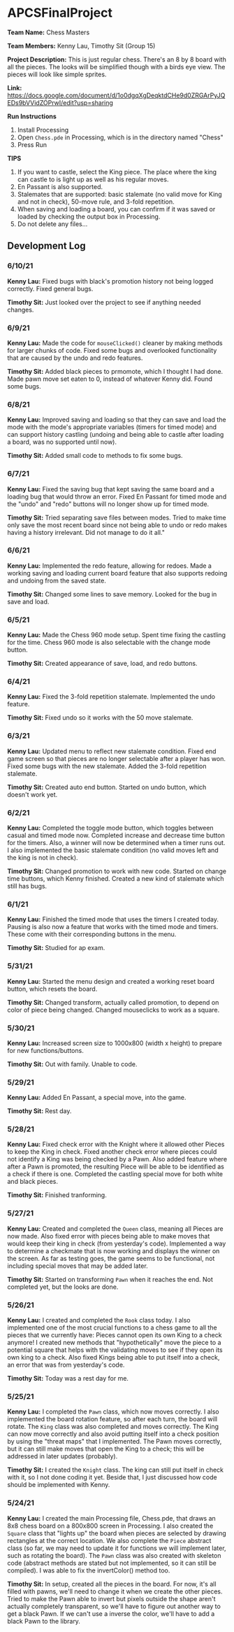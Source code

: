 # APCSFinalProject

**Team Name:** Chess Masters

**Team Members:** Kenny Lau, Timothy Sit (Group 15)

**Project Description:** This is just regular chess. There's an 8 by 8 board with all the pieces. The looks will be simplified though with a birds eye view. The pieces will look like simple sprites.

**Link:** https://docs.google.com/document/d/1o0dgqXgDeqktdCHe9d0ZRGArPyJQEDs9bVVidZOPrwI/edit?usp=sharing

**Run Instructions**
1. Install Processing
2. Open ```Chess.pde``` in Processing, which is in the directory named "Chess"
3. Press Run

**TIPS**
1. If you want to castle, select the King piece. The place where the king can castle to is light up as well as his regular moves.
2. En Passant is also supported.
3. Stalemates that are supported: basic stalemate (no valid move for King and not in check), 50-move rule, and 3-fold repetition.
4. When saving and loading a board, you can confirm if it was saved or loaded by checking the output box in Processing.
5. Do not delete any files...

## Development Log
### 6/10/21
**Kenny Lau:** Fixed bugs with black's promotion history not being logged correctly. Fixed general bugs.

**Timothy Sit:** Just looked over the project to see if anything needed changes.

### 6/9/21
**Kenny Lau:** Made the code for ```mouseClicked()``` cleaner by making methods for larger chunks of code. Fixed some bugs and overlooked functionality that are caused by the undo and redo features.

**Timothy Sit:** Added black pieces to prmomote, which I thought I had done. Made pawn move set eaten to 0, instead of whatever Kenny did. Found some bugs.

### 6/8/21
**Kenny Lau:** Improved saving and loading so that they can save and load the mode with the mode's appropriate variables (timers for timed mode) and can support history castling (undoing and being able to castle after loading a board, was no supported until now).

**Timothy Sit:** Added small code to methods to fix some bugs.

### 6/7/21
**Kenny Lau:** Fixed the saving bug that kept saving the same board and a loading bug that would throw an error. Fixed En Passant for timed mode and the "undo" and "redo" buttons will no longer show up for timed mode.

**Timothy Sit:** Tried separating save files between modes. Tried to make time only save the most recent board since not being able to undo or redo makes having a history irrelevant. Did not manage to do it all."

### 6/6/21
**Kenny Lau:** Implemented the redo feature, allowing for redoes. Made a working saving and loading current board feature that also supports redoing and undoing from the saved state.

**Timothy Sit:** Changed some lines to save memory. Looked for the bug in save and load.

### 6/5/21
**Kenny Lau:** Made the Chess 960 mode setup. Spent time fixing the castling for the time. Chess 960 mode is also selectable with the change mode button.

**Timothy Sit:** Created appearance of save, load, and redo buttons.

### 6/4/21
**Kenny Lau:** Fixed the 3-fold repetition stalemate. Implemented the undo feature.

**Timothy Sit:** Fixed undo so it works with the 50 move stalemate.

### 6/3/21
**Kenny Lau:** Updated menu to reflect new stalemate condition. Fixed end game screen so that pieces are no longer selectable after a player has won. Fixed some bugs with the new stalemate. Added the 3-fold repetition stalemate.

**Timothy Sit:** Created auto end button. Started on undo button, which doesn't work yet.

### 6/2/21
**Kenny Lau:** Completed the toggle mode button, which toggles between casual and timed mode now. Completed increase and decrease time button for the timers. Also, a winner will now be determined when a timer runs out. I also implemented the basic stalemate condition (no valid moves left and the king is not in check).

**Timothy Sit:** Changed promotion to work with new code. Started on change time buttons, which Kenny finished. Created a new kind of stalemate which still has bugs.

### 6/1/21
**Kenny Lau:** Finished the timed mode that uses the timers I created today. Pausing is also now a feature that works with the timed mode and timers. These come with their corresponding buttons in the menu.

**Timothy Sit:** Studied for ap exam.

### 5/31/21
**Kenny Lau:** Started the menu design and created a working reset board button, which resets the board.

**Timothy Sit:** Changed transform, actually called promotion, to depend on color of piece being changed. Changed mouseclicks to work as a square.

### 5/30/21
**Kenny Lau:** Increased screen size to 1000x800 (width x height) to prepare for new functions/buttons.

**Timothy Sit:** Out with family. Unable to code.

### 5/29/21
**Kenny Lau:** Added En Passant, a special move, into the game.

**Timothy Sit:** Rest day.

### 5/28/21
**Kenny Lau:** Fixed check error with the Knight where it allowed other Pieces to keep the King in check. Fixed another check error where pieces could not identify a King was being checked by a Pawn. Also added feature where after a Pawn is promoted, the resulting Piece will be able to be identified as a check if there is one. Completed the castling special move for both white and black pieces.

**Timothy Sit:** Finished tranforming.

### 5/27/21
**Kenny Lau:** Created and completed the ```Queen``` class, meaning all Pieces are now made. Also fixed error with pieces being able to make moves that would keep their king in check (from yesterday's code). Implemented a way to determine a checkmate that is now working and displays the winner on the screen. As far as testing goes, the game seems to be functional, not including special moves that may be added later.

**Timothy Sit:** Started on transforming ```Pawn``` when it reaches the end. Not completed yet, but the looks are done.


### 5/26/21
**Kenny Lau:** I created and completed the ``Rook`` class today. I also implemented one of the most crucial functions to a chess game to all the pieces that we currently have: Pieces cannot open its own King to a check anymore! I created new methods that "hypothetically" move the piece to a potential square that helps with the validating moves to see if they open its own king to a check. Also fixed Kings being able to put itself into a check, an error that was from yesterday's code.

**Timothy Sit:** Today was a rest day for me.

### 5/25/21
**Kenny Lau:** I completed the ```Pawn``` class, which now moves correctly. I also implemented the board rotation feature, so after each turn, the board will rotate. The ```King``` class was also completed and moves correctly. The King can now move correctly and also avoid putting itself into a check position by using the "threat maps" that I implemented. The Pawn moves correctly, but it can still make moves that open the King to a check; this will be addressed in later updates (probably).

**Timothy Sit:** I created the ```Knight``` class. The king can still put itself in check with it, so I not done coding it yet. Beside that, I just discussed how code should be implemented with Kenny.

### 5/24/21
**Kenny Lau:** I created the main Processing file, Chess.pde, that draws an 8x8 chess board on a 800x800 screen in Processing. I also created the ```Square``` class that "lights up" the board when pieces are selected by drawing rectangles at the correct location. We also complete the ```Piece``` abstract class (so far, we may need to update it for functions we will implement later, such as rotating the board). The ```Pawn``` class was also created with skeleton code (abstract methods are stated but not implemented, so it can still be compiled). I was able to fix the invertColor() method too.

**Timothy Sit:** In setup, created all the pieces in the board. For now, it's all filled with pawns, we'll need to change it when we create the other pieces. Tried to make the Pawn able to invert but pixels outside the shape aren't actually completely transparent, so we'll have to figure out another way to get a black Pawn. If we can't use a inverse the color, we'll have to add a black Pawn to the library.
